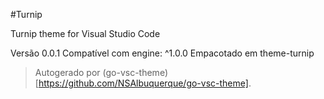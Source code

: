 #Turnip

Turnip theme for Visual Studio Code

Versão 0.0.1
Compatível com engine: ^1.0.0
Empacotado em theme-turnip

> Autogerado por (go-vsc-theme)[https://github.com/NSAlbuquerque/go-vsc-theme].